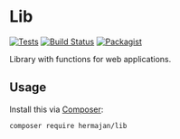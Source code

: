 # Lib
[![Tests](https://github.com/hermajan/lib/workflows/Tests/badge.svg)](https://github.com/hermajan/lib/actions?query=workflow%3ATests)
[![Build Status](https://travis-ci.org/hermajan/lib.svg?branch=master)](https://travis-ci.org/hermajan/lib)
[![Packagist](https://img.shields.io/packagist/v/hermajan/lib.svg)](https://packagist.org/packages/hermajan/lib)

Library with functions for web applications.

## Usage
Install this via [Composer](https://getcomposer.org):
```bash
composer require hermajan/lib
```
